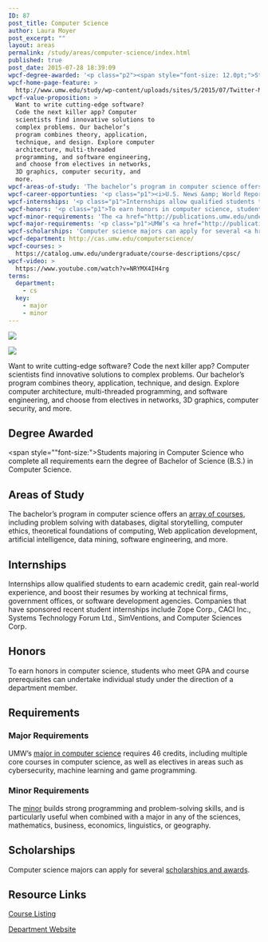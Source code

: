 ```yaml
---
ID: 87
post_title: Computer Science
author: Laura Moyer
post_excerpt: ""
layout: areas
permalink: /study/areas/computer-science/index.html
published: true
post_date: 2015-07-28 18:39:09
wpcf-degree-awarded: '<p class="p2"><span style="font-size: 12.0pt;">Students majoring in Computer Science who complete all requirements earn the degree of Bachelor of Science (B.S.) in Computer Science.</span></p>'
wpcf-home-page-feature: >
  http://www.umw.edu/study/wp-content/uploads/sites/5/2015/07/Twitter-Meeting-6e.jpg
wpcf-value-proposition: >
  Want to write cutting-edge software?
  Code the next killer app? Computer
  scientists find innovative solutions to
  complex problems. Our bachelor’s
  program combines theory, application,
  technique, and design. Explore computer
  architecture, multi-threaded
  programming, and software engineering,
  and choose from electives in networks,
  3D graphics, computer security, and
  more.
wpcf-areas-of-study: 'The bachelor’s program in computer science offers an <a href="http://cas.umw.edu/computerscience/course-offerings/">array of courses</a>, including problem solving with databases, digital storytelling, computer ethics, theoretical foundations of computing, Web application development, artificial intelligence, data mining, software engineering, and more.'
wpcf-career-opportunties: '<p class="p1"><i>U.S. News &amp; World Report</i> ranks jobs in computing among the best in the country. A bachelor’s degree in computer science will prepare you for a career as a software developer, database administrator, computer hardware engineer, database administrator, systems analyst, network architect, Web developer, security analyst, computer programmer, and more.</p>'
wpcf-internships: '<p class="p1">Internships allow qualified students to earn academic credit, gain real-world experience, and boost their resumes by working at technical firms, government offices, or software development agencies. Companies that have sponsored recent student internships include Zope Corp., CACI Inc., Systems Technology Forum Ltd., SimVentions, and Computer Sciences Corp.</p>'
wpcf-honors: '<p class="p1">To earn honors in computer science, students who meet GPA and course prerequisites can undertake individual study under the direction of a department member.</p>'
wpcf-minor-requirements: 'The <a href="http://publications.umw.edu/undergraduatecatalog/courses-of-study/minors/cpsc/">minor</a> builds strong programming and problem-solving skills, and is particularly useful when combined with a major in any of the sciences, mathematics, business, economics, linguistics, or geography.'
wpcf-major-requirements: '<p class="p1">UMW’s <a href="http://publications.umw.edu/undergraduatecatalog/courses-of-study/majors/cpsc/">major in computer science</a> requires 46 credits, including multiple core courses in computer science, as well as electives in areas such as cybersecurity, machine learning and game programming.</p>'
wpcf-scholarships: 'Computer science majors can apply for several <a href="http://cas.umw.edu/computerscience/scholarships-and-awards/">scholarships and awards</a>.'
wpcf-department: http://cas.umw.edu/computerscience/
wpcf-courses: >
  https://catalog.umw.edu/undergraduate/course-descriptions/cpsc/
wpcf-video: >
  https://www.youtube.com/watch?v=NRYMX4IH4rg
terms:
  department:
    - cs
  key:
    - major
    - minor
---
```


<!-- Types Custom Fields: -->
[![](http://www.umw.edu/study/wp-content/uploads/sites/5/2015/07/Twitter-Meeting-6e.jpg)](http://www.umw.edu/study/wp-content/uploads/sites/5/2015/07/Twitter-Meeting-6e.jpg)
<!-- End home-page-feature -->

<!-- video -->
[![](https://i.ytimg.com/vi/NRYMX4IH4rg/hqdefault.jpg)](https://www.youtube.com/watch?v=NRYMX4IH4rg)
<!-- End video -->

<!-- value-proposition -->
Want to write cutting-edge software? Code the next killer app? Computer scientists find innovative solutions to complex problems. Our bachelor’s program combines theory, application, technique, and design. Explore computer architecture, multi-threaded programming, and software engineering, and choose from electives in networks, 3D graphics, computer security, and more.
<!-- End value-proposition -->

<!-- degree-awarded -->
## Degree Awarded
<span style=""font-size:">Students majoring in Computer Science who complete all requirements earn the degree of Bachelor of Science (B.S.) in Computer Science.</span>
<!-- End degree-awarded -->
<!-- areas-of-study -->
## Areas of Study
The bachelor’s program in computer science offers an [array of courses]("http://cas.umw.edu/computerscience/course-offerings/"), including problem solving with databases, digital storytelling, computer ethics, theoretical foundations of computing, Web application development, artificial intelligence, data mining, software engineering, and more.
<!-- End areas-of-study -->

<!-- internships -->
## Internships
Internships allow qualified students to earn academic credit, gain real-world experience, and boost their resumes by working at technical firms, government offices, or software development agencies. Companies that have sponsored recent student internships include Zope Corp., CACI Inc., Systems Technology Forum Ltd., SimVentions, and Computer Sciences Corp.
<!-- End internships -->

<!-- honors -->
## Honors
To earn honors in computer science, students who meet GPA and course prerequisites can undertake individual study under the direction of a department member.
<!-- End honors -->

<!-- requirements -->
## Requirements

<!-- major-requirements -->
### Major Requirements
UMW’s [major in computer science]("http://publications.umw.edu/undergraduatecatalog/courses-of-study/majors/cpsc/") requires 46 credits, including multiple core courses in computer science, as well as electives in areas such as cybersecurity, machine learning and game programming.
<!-- End major-requirements -->

<!-- minor-requirements -->
### Minor Requirements
The [minor]("http://publications.umw.edu/undergraduatecatalog/courses-of-study/minors/cpsc/") builds strong programming and problem-solving skills, and is particularly useful when combined with a major in any of the sciences, mathematics, business, economics, linguistics, or geography.
<!-- End minor-requirements -->

<!-- End requirements -->

<!-- scholarships -->
## Scholarships
Computer science majors can apply for several [scholarships and awards]("http://cas.umw.edu/computerscience/scholarships-and-awards/").
<!-- End scholarships -->

<!-- resource-links -->
## Resource Links

<!-- courses -->
[Course Listing](https://catalog.umw.edu/undergraduate/course-descriptions/cpsc/)

<!-- End courses -->


<!-- department -->
[Department Website](http://cas.umw.edu/computerscience/)

<!-- End department -->

<!-- End resource-links -->

<!-- End Types Custom Fields -->